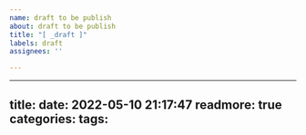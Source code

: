 ```yaml
---
name: draft to be publish
about: draft to be publish
title: "[ _draft ]"
labels: draft
assignees: ''

---
```


---
title: 
date: 2022-05-10 21:17:47
readmore: true
categories: 
tags: 
---
